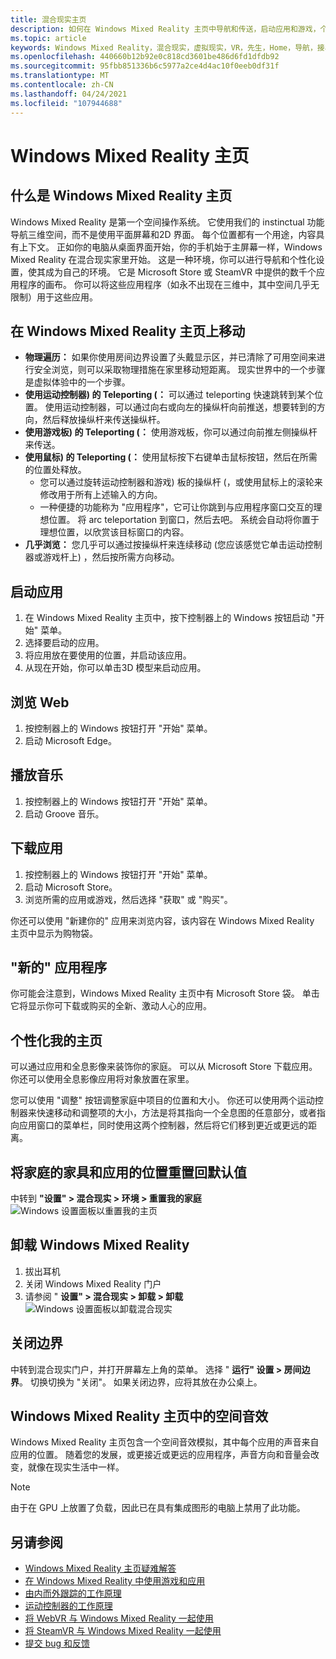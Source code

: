 ```yaml
---
title: 混合现实主页
description: 如何在 Windows Mixed Reality 主页中导航和传送，启动应用和游戏，个性化家庭，并更改视觉对象、音频和语音设置。
ms.topic: article
keywords: Windows Mixed Reality，混合现实，虚拟现实，VR，先生，Home，导航，接收，应用，游戏
ms.openlocfilehash: 440660b12b92e0c818cd3601be486d6fd1dfdb92
ms.sourcegitcommit: 95fbb851336b6c5977a2ce4d4ac10f0eeb0df31f
ms.translationtype: MT
ms.contentlocale: zh-CN
ms.lasthandoff: 04/24/2021
ms.locfileid: "107944688"
---
```

# <a name="your-windows-mixed-reality-home"></a>Windows Mixed Reality 主页

## <a name="what-is-the-windows-mixed-reality-home"></a>什么是 Windows Mixed Reality 主页

Windows Mixed Reality 是第一个空间操作系统。 它使用我们的 instinctual 功能导航三维空间，而不是使用平面屏幕和2D 界面。 每个位置都有一个用途，内容具有上下文。 正如你的电脑从桌面界面开始，你的手机始于主屏幕一样，Windows Mixed Reality 在混合现实家里开始。 这是一种环境，你可以进行导航和个性化设置，使其成为自己的环境。 它是 Microsoft Store 或 SteamVR 中提供的数千个应用程序的画布。 你可以将这些应用程序（如永不出现在三维中，其中空间几乎无限制）用于这些应用。

## <a name="move-through-the-windows-mixed-reality-home"></a>在 Windows Mixed Reality 主页上移动

* **物理遍历：** 如果你使用房间边界设置了头戴显示区，并已清除了可用空间来进行安全浏览，则可以采取物理措施在家里移动短距离。 现实世界中的一个步骤是虚拟体验中的一个步骤。
* **使用运动控制器) 的 Teleporting (：** 可以通过 teleporting 快速跳转到某个位置。 使用运动控制器，可以通过向右或向左的操纵杆向前推送，想要转到的方向，然后释放操纵杆来传送操纵杆。
* **使用游戏板) 的 Teleporting (：** 使用游戏板，你可以通过向前推左侧操纵杆来传送。
* **使用鼠标) 的 Teleporting (：** 使用鼠标按下右键单击鼠标按钮，然后在所需的位置处释放。
  * 您可以通过旋转运动控制器和游戏) 板的操纵杆 (，或使用鼠标上的滚轮来修改用于所有上述输入的方向。
  * 一种便捷的功能称为 "应用程序"，它可让你跳到与应用程序窗口交互的理想位置。 将 arc teleportation 到窗口，然后去吧。 系统会自动将你置于理想位置，以欣赏该目标窗口的内容。
* **几乎浏览：** 您几乎可以通过按操纵杆来连续移动 (您应该感觉它单击运动控制器或游戏杆上) ，然后按所需方向移动。

## <a name="launch-an-app"></a>启动应用

1. 在 Windows Mixed Reality 主页中，按下控制器上的 Windows 按钮启动 "开始" 菜单。
2. 选择要启动的应用。
3. 将应用放在要使用的位置，并启动该应用。
4. 从现在开始，你可以单击3D 模型来启动应用。

## <a name="browse-the-web"></a>浏览 Web

1. 按控制器上的 Windows 按钮打开 "开始" 菜单。
2. 启动 Microsoft Edge。

## <a name="play-music"></a>播放音乐

1. 按控制器上的 Windows 按钮打开 "开始" 菜单。
2. 启动 Groove 音乐。

## <a name="download-an-app"></a>下载应用

1. 按控制器上的 Windows 按钮打开 "开始" 菜单。
2. 启动 Microsoft Store。
3. 浏览所需的应用或游戏，然后选择 "获取" 或 "购买"。

你还可以使用 "新建你的" 应用来浏览内容，该内容在 Windows Mixed Reality 主页中显示为购物袋。

## <a name="what-is-the-new-for-you-app"></a>"新的" 应用程序

你可能会注意到，Windows Mixed Reality 主页中有 Microsoft Store 袋。 单击它将显示你可下载或购买的全新、激动人心的应用。

## <a name="personalize-my-home"></a>个性化我的主页

可以通过应用和全息影像来装饰你的家庭。 可以从 Microsoft Store 下载应用。 你还可以使用全息影像应用将对象放置在家里。

您可以使用 "调整" 按钮调整家庭中项目的位置和大小。 你还可以使用两个运动控制器来快速移动和调整项的大小，方法是将其指向一个全息图的任意部分，或者指向应用窗口的菜单栏，同时使用这两个控制器，然后将它们移到更近或更远的距离。

## <a name="reset-my-homes-furniture-and-app-placement-back-to-default"></a>将家庭的家具和应用的位置重置回默认值

中转到 **"设置" > 混合现实 > 环境 > 重置我的家庭** ![ Windows 设置面板以重置我的主页](images/1050px-environmentreset.png)

## <a name="uninstall-windows-mixed-reality"></a>卸载 Windows Mixed Reality

1. 拔出耳机
2. 关闭 Windows Mixed Reality 门户
3. 请参阅 " **设置" > 混合现实 > 卸载 > 卸载** ![ Windows 设置面板以卸载混合现实](images/1050px-uninstall2.png)

## <a name="turn-off-the-boundary"></a>关闭边界

中转到混合现实门户，并打开屏幕左上角的菜单。 选择 " **运行" 设置 > 房间边界**。 切换切换为 "关闭"。 如果关闭边界，应将其放在办公桌上。

## <a name="spatial-sound-in-the-windows-mixed-reality-home"></a>Windows Mixed Reality 主页中的空间音效

Windows Mixed Reality 主页包含一个空间音效模拟，其中每个应用的声音来自应用的位置。 随着您的发展，或更接近或更远的应用程序，声音方向和音量会改变，就像在现实生活中一样。 

> [!NOTE]
> 由于在 GPU 上放置了负载，因此已在具有集成图形的电脑上禁用了此功能。

## <a name="see-also"></a>另请参阅

* [Windows Mixed Reality 主页疑难解答](wmr-setup-faq.yml#my-motion-controllers-aren-t-working)
* [在 Windows Mixed Reality 中使用游戏和应用](using-games-and-apps-in-windows-mixed-reality.md)
* [由内而外跟踪的工作原理](tracking-system.md)
* [运动控制器的工作原理](controllers-in-wmr.md)
* [将 WebVR 与 Windows Mixed Reality 一起使用](webvr.md)
* [将 SteamVR 与 Windows Mixed Reality 一起使用](using-steamvr-with-windows-mixed-reality.md)
* [提交 bug 和反馈](filing-feedback.md)
